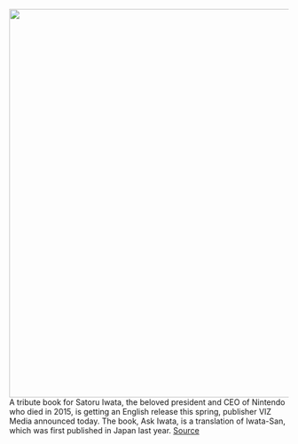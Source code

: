 <img src='https://cdn.vox-cdn.com/thumbor/MbUyVbksWja1vr6EQfZamL77IDM=/0x0:3000x2000/1200x800/filters:focal(1574x817:2054x1297)/cdn.vox-cdn.com/uploads/chorus_image/image/67104939/88157332.jpg.0.jpg' width='700px' /><br/>
A tribute book for Satoru Iwata, the beloved president and CEO of Nintendo who died in 2015, is getting an English release this spring, publisher VIZ Media announced today. The book, Ask Iwata, is a translation of Iwata-San, which was first published in Japan last year.
<a href='https://www.theverge.com/2020/7/24/21337380/nintendo-satoru-iwata-asks-interviews-tribute-book-miyamoto-itoi'> Source <a/>